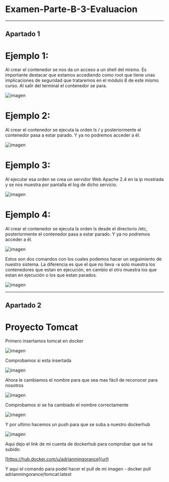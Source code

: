 # Examen-Parte-B-3-Evaluacion
***
## Apartado 1

# Ejemplo 1:
Al crear el contenedor se nos da un acceso a un shell del mismo. Es importante destacar que estamos accediendo como root que tiene unas implicaciones de seguridad que trataremos en el módulo 8 de este mismo curso. Al salir del terminal el contenedor se para.

![imagen](https://user-images.githubusercontent.com/91874740/173307859-4987ee54-e11c-4122-839e-a3de9ffc9c50.png)

# Ejemplo 2:
Al crear el contenedor se ejecuta la orden ls / y posteriormente el contenedor pasa a estar parado. Y ya no podremos acceder a él. 

![imagen](https://user-images.githubusercontent.com/91874740/173308082-49f28d50-cb0a-426a-a687-50c385f74667.png) 

# Ejemplo 3:
Al ejecutar esa orden se crea un servidor Web Apache 2.4 en la ip mostrada y se nos muestra por pantalla el log de dicho servicio.

![imagen](https://user-images.githubusercontent.com/91874740/173302365-fce9b001-537c-4441-a20e-03dfbffc216e.png)

# Ejemplo 4:
Al crear el contenedor se ejecuta la orden ls desde el directorio /etc, posteriormente el contenedor pasa a estar parado. Y ya no podremos acceder a él. 

![imagen](https://user-images.githubusercontent.com/91874740/173302885-e34bb09a-7e67-4ce6-b3b9-3d921d933a6c.png)

Estos son dos comandos con los cuales podemos hacer un seguimiento de nuestro sistema.
La diferencia es que el que no lleva -a solo muestra los contenedores que estan en ejecución, en cambio el otro muestra los que estan en ejecución o los que estan parados.

![imagen](https://user-images.githubusercontent.com/91874740/173302932-a18a4894-a72f-408d-b460-4815295bce0e.png)

***

## Apartado 2
# Proyecto Tomcat

Primero insertamos tomcat en docker

![imagen](https://user-images.githubusercontent.com/91874740/173312593-3f1f862f-aeee-446b-8333-bd9d30731cd7.png)

Comprobamos si esta insertada

![imagen](https://user-images.githubusercontent.com/91874740/173312719-932267f0-4358-4be2-abe3-0927b8c75e8a.png)

Ahora le cambiamos el nombre para que sea mas fácil de reconocer para nosotros

![imagen](https://user-images.githubusercontent.com/91874740/173312839-a5a6fcf7-d800-4c08-8d43-05d68fd64165.png)

Comprobamos si se ha cambiado el nombre correctamente

![imagen](https://user-images.githubusercontent.com/91874740/173312932-c7ddcfa8-d252-42c3-a516-c9e77c40575c.png)


Y por ultimo hacemos un push para que se suba a nuestro dockerhub

![imagen](https://user-images.githubusercontent.com/91874740/173313076-f9cb117b-527f-4110-8090-4662fbd0368e.png)

Aqui dejo el link de mi cuenta de dockerhub para comprobar que se ha subido:

[https://hub.docker.com/u/adrianmingorance](url)

Y aqui el comando para podel hacer el pull de mi imagen
    -  docker pull adrianmingorance/tomcat:latest
